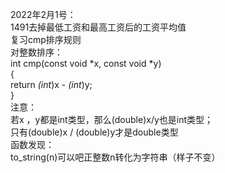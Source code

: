﻿2022年2月1号：  
1491去掉最低工资和最高工资后的工资平均值  
复习cmp排序规则  
对整数排序：  
int cmp(const void *x, const void *y)  
{  
return _(int_)x - _(int_)y;  
}  
注意：  
若x ，y都是int类型，那么(double)x/y也是int类型；  
只有(double)x / (double)y才是double类型  
函数发现：  
to_string(n)可以吧正整数n转化为字符串（样子不变）
